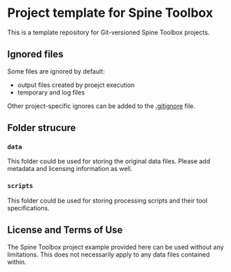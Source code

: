 # Project template for Spine Toolbox

This is a template repository for Git-versioned Spine Toolbox projects.

## Ignored files

Some files are ignored by default:
- output files created by proejct execution
- temporary and log files

Other project-specific ignores can be added to the [.gitignore](.gitignore) file.


## Folder strucure

### `data`

This folder could be used for storing the original data files. 
Please add metadata and licensing information as well.


### `scripts`

This folder could be used for storing processing scripts and their tool specifications.


## License and Terms of Use

The Spine Toolbox project example provided here can be used without any 
limitations. This does not necessarily apply to any data files contained within.
